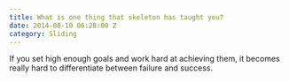 ```yaml
---
title: What is one thing that skeleton has taught you?
date: 2014-08-10 06:28:00 Z
category: Sliding
---
```


If you set high enough goals and work hard at achieving them, it becomes really hard to differentiate between failure and success.
